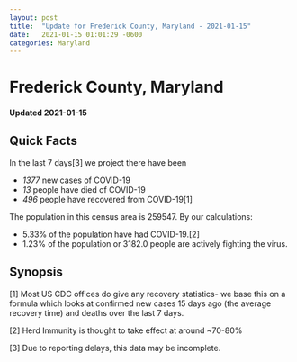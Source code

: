 ```yaml
---
layout: post
title:  "Update for Frederick County, Maryland - 2021-01-15"
date:   2021-01-15 01:01:29 -0600
categories: Maryland
---
```


# Frederick County, Maryland
#### Updated 2021-01-15

## Quick Facts

In the last 7 days[3] we project there have been
- *1377* new cases of COVID-19
- *13* people have died of COVID-19
- *496* people have recovered from COVID-19[1]

The population in this census area is 259547. By our calculations:
- 5.33% of the population have had COVID-19.[2]
- 1.23% of the population or 3182.0 people are actively fighting the virus.

## Synopsis




[1] Most US CDC offices do give any recovery statistics- we base this on a formula which looks at confirmed new cases
15 days ago (the average recovery time) and deaths over the last 7 days.

[2] Herd Immunity is thought to take effect at around ~70-80%

[3] Due to reporting delays, this data may be incomplete.
 
    